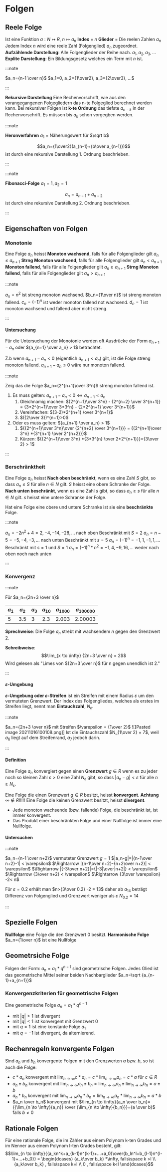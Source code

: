 # Folgen

## Reele Folge

Ist eine Funktion $a:N \mapsto R$, $n \mapsto a_n$
**Index** = $n$
**Glieder** = Die reelen Zahlen $a_n$
Jedem Index $n$ wird eine reele Zahl (Folgenglied) $a_n$ zugeordnet.
**Aufzählende Darstellung**: Alle Folgenglieder der Reihe nach. $a_1, a_2,a_3, ...$
**Explite Darstellung**: Ein Bildungsgesetz welches ein Term mit $n$ ist.

:::note

$a_n={n-1 \over n}$
$a_1=0, a_2={1\over2}, a_3={2\over3}, ...$

:::

**Rekursive Darstellung** Eine Rechenvorschrift, wie aus den vorangegangenen Folgegliedern das n-te Folgeglied berechnet werden kann.
Bei rekursiver Folgen ist **k-te Ordnung** das tiefste $a_{n-k}$ in der Rechenvorschrift. Es müssen bis $a_k$ schon vorgegben werden.

:::note

**Heronverfahren**
$a_1$ = Näherungswert für $\sqrt b$

$$a_n={1\over2}(a_{n-1}+{b\over a_{n-1}})$$
ist durch eine rekursive Darstellung 1. Ordnung beschrieben.

:::

:::note

**Fibonacci-Folge**
$a_1 = 1, a_2=1$

$$a_n=a_{n-1}+a_{n-2}$$
ist durch eine rekursive Darstellung 2. Ordnung beschrieben.

:::

## Eigenschaften von Folgen

### Monotonie

Eine Folge $a_n$ heisst
**Monoton wachsend**, falls für alle Folgenglieder gilt $a_n \leq a_{n+1}$
**Strng Monoton wachsend**, falls für alle Folgenglieder gilt $a_n < a_{n+1}$
**Monoton fallend**, falls für alle Folgenglieder gilt $a_n \geq a_{n+1}$
**Strng Monoton fallend**, falls für alle Folgenglieder gilt $a_n > a_{n+1}$

:::note

$a_n=n^2$ ist streng monoton wachsend.
$b_n={1\over n}$ ist streng monoton fallend.
$c_n=(-1)^n$ ist weder monoton fallend not wachsend.
$d_n=1$ ist monoton wachsend und fallend aber nicht streng.

:::

#### Untersuchung

Für die Untersuchung der Monotonie werden oft Ausdrücke der Form $a_{n+1}-a_n$ oder ${a_{n+1} \over a_n} > 1$ betrachtet.

Z.b wenn $a_{n+1} - a_n < 0$ (eigentlich $a_{n+1}<a_n$) gilt, ist die Folge streng monoton fallend. $a_{n+1} - a_n \leq 0$ wäre nur monoton fallend.

:::note

Zeig das die Folge $a_n={2^{n+1}\over 3^n}$ streng monoton fallend ist.

1. Es muss gelten: $a_{n+1} - a_n < 0 \iff a_{n+1}<a_n$
   1. Gleichnamig machen: ${2^{n+1}\over 3^n} - {2^{n+2} \over 3^{n+1}} = {3*2^{n+1}\over 3*3^n}  - {2*2^{n+1} \over 3^{n+1}}$
   2. Vereinfachen: $(3-2)*2^{n+1} \over 3^{n+1}$
   3. $({2\over 3})^{n+1}>0$
2. Oder es muss gelten: ${a_{n+1} \over a_n} > 1$
   1. ${{2^{n+1}\over 3^n}\over {2^{n+2} \over 3^{n+1}}} = {{2^{n+1}\over 3^n} *{3^{n+1} \over 2^{n+2}}}$
   2. Kürzen: ${{2^{n+1}\over 3^n} *{3*3^{n} \over 2*2^{n+1}}}={3\over 2} > 1$

:::

### Berschränktheit

Eine Folge $a_n$ heisst
**Nach oben beschränkt**, wenn es eine Zahl $S$ gibt, so dass $a_n \leq S$ für alle $n \in N$ gilt. $S$ heisst eine obere Schranke der Folge.
**Nach unten beschränkt**, wenn es eine Zahl $s$ gibt, so dass $a_n \geq s$ für alle $n \in N$ gilt. $s$ heisst eine untere Schranke der Folge.

Hat eine Folge eine obere und untere Schranke ist sie eine **beschränkte** Folge.

:::note

$a_n=-2n^2+4 = 2,-4,-14,-28,...$ nach oben Beschränkt mit $S=2$
$a_n=n-5 = -5,-4,-3,...$ nach unten Beschränkt mit $s=5$
$a_n=(-1)^n = -1,1,-1,1,...$ Beschränkt mit $s=1$ und $S=1$
$a_n=(-1)^n *n^2= -1,4,-9,16,...$ weder nach oben noch nach unten

:::

### Konvergenz

:::note

Für $a_n={2n+3 \over n}$

| $a_1$ | $a_2$ | $a_3$ | $a_{10}$ | $a_{1000}$ | $a_{100000}$ |
| ----- | ----- | ----- | -------- | ---------- | ------------ |
| 5     | 3.5   | 3     | 2.3      | 2.003      | 2.00003      |

**Sprechweise**:
Die Folge $a_n$ strebt mit wachsendem $n$ gegen den Grenzwert 2.

**Schreibweise**:
$$\lim_{x \to \infty} {2n+3 \over n} = 2$$
Wird gelesen als "Limes von ${2n+3 \over n}$ für n gegen unendlich ist 2."

:::

#### $\varepsilon$-Umgebung

**$\varepsilon$-Umgebung oder $\varepsilon$-Streifen** ist ein Streifen mit einem Radius $\varepsilon$ um den vermuteten Grenzwert. Der Index des Folgengliedes, welches als erstes im Streifen liegt, nennt man **Eintauchzahl**, $N_{\varepsilon}$.

:::note

$a_n={2n+3 \over n}$ mit Streifen $\varepsilon = {1\over 2}$
![[Pasted image 20211016100108.png]]
Ist die Eintauchszahl $N_{1\over 2} = 7$, weil $a_6$ liegt auf dem Streifenrand, $a_7$ jedoch darin.

:::

#### Definition

Eine Folge $a_n$ konvergiert gegen einen **Grenzwert** $g \in R$ wenn es zu jeder noch so kleinen Zahl $\varepsilon >0$ eine Zahl $N_{\varepsilon}$ gibt, so dass $|a_n -g| < \varepsilon$ für alle $n \geq N_{\varepsilon}$.

Eine Folge die einen Grenzwert $g \in R$ besitzt, heisst **konvergent**. **Achtung** $\infty \notin R$!!!!!
Eine Folge die keinen Grenzwert besitzt, heisst **divergent**.

- Jede monoton wachsende (bzw. fallende) Folge, die beschränkt ist, ist immer konvergent.
- Das Produkt einer beschränkten Folge und einer Nullfolge ist immer eine Nullfolge.

#### Untersuchen

:::note

$a_n={n-1 \over n+2}$ vermuteter Grenzwert $g=1$
$|a_n-g|=|{n-1\over n+2}-1| < \varepsilon$
$\Rightarrow |{n-1\over n+2}-{n+2\over n+2}| < \varepsilon$
$\Rightarrow |{-3\over n+2}|={|-3|\over|n+2|} < \varepsilon$
$\Rightarrow {3\over n+2} < \varepsilon$
$\Rightarrow {3\over \varepsilon} -2< n$

Für $\varepsilon = 0.2$ erhält man $n>{3\over 0.2} -2 = 13$ daher ab $a_14$ beträgt Differenz von Folgenglied und Grenzwert weniger als $\varepsilon$
$N_{0.2}=14$

:::

## Spezielle Folgen

**Nullfolge** eine Folge die den Grenzwert 0 besitzt.
**Harmonische Folge** $a_n={1\over n}$ ist eine Nullfolge

## Geometrsiche Folge

Folgen der Form: $a_n= a_1 *q^{n-1}$ sind geometrische Folgen.
 Jedes Glied ist das geometrische Mittel seiner beiden Nachbarglieder $a_n=\sqrt {a_{n-1}+a_{n+1}}$

### Konvergenzkriterien für geometrische Folgen

Eine geometrische Folge $a_n= a_1* q^{n-1}$

- mit $|q|>1$ ist divergent
- mit $|q|<1$ ist konvergent mit Grenzwert 0
- mit $q=1$ ist eine konstante Folge $a_1$
- mit $q=-1$ ist divergent, da alternierend.

## Rechenregeln konvergente Folgen

Sind $a_n$ und $b_n$ konvergente Folgen mit den Grenzwerten $a$ bzw. $b$, so ist auch die Folge:

- $c*a_n$ konvergent mit $\lim_{n \to \infty} {c*a_n} = c*\lim_{n \to \infty} {a_n} = c*a$ für $c \in R$
- $a_n \pm b_n$ konvergent mit $\lim_{n \to \infty}{a_n \pm b_n}={{\lim_{n \to \infty}{a_n}} \pm {\lim_{n \to \infty}{b_n}}}={a \pm b}$
- $a_n *b_n$ konvergent mit $\lim_{n \to \infty}{a_n* b_n}={{\lim_{n \to \infty}{a_n}} * {\lim_{n \to \infty}{b_n}}}={a * b}$
- $a_n \over b_n$ konvergent mit $\lim_{n \to \infty}{a_n \over b_n}={{\lim_{n \to \infty}{a_n}} \over {\lim_{n \to \infty}{b_n}}}={a \over b}$ falls $b \neq 0$

## Rationale Folgen

Für eine rationale Folge, die im Zähler aus einem Polynom k-ten Grades
und im Nenner aus einem Polynom l-ten Grades besteht, gilt:
 $$\lim_{n \to \infty}{{a_kn^k+a_{k-1}n^{k-1}+...+a_0}\over{b_ln^l+b_{l-1}n^{l-1}+...+b_0}} = \begin{dcases}
        {a_k\over b_k} *\infty, falls\space k >l \\
        {a_k\over b_k} , falls\space k=l \\
        0 , falls\space k<l
\end{dcases}$$
